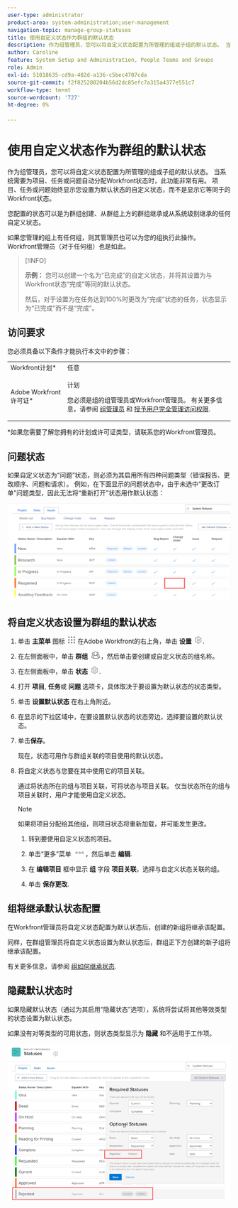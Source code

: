 ```yaml
---
user-type: administrator
product-area: system-administration;user-management
navigation-topic: manage-group-statuses
title: 使用自定义状态作为群组的默认状态
description: 作为组管理员，您可以将自定义状态配置为所管理的组或子组的默认状态。 当系统需要为项目、任务或问题自动分配Workfront状态时，此功能非常有用。 项目、任务或问题始终显示您设置为默认状态的自定义状态，而不是显示它等同于的Workfront状态。
author: Caroline
feature: System Setup and Administration, People Teams and Groups
role: Admin
exl-id: 51018635-cd9a-402d-a136-c5bec4707cda
source-git-commit: f2f825280204b56d2dc85efc7a315a4377e551c7
workflow-type: tm+mt
source-wordcount: '727'
ht-degree: 0%

---
```


# 使用自定义状态作为群组的默认状态

作为组管理员，您可以将自定义状态配置为所管理的组或子组的默认状态。 当系统需要为项目、任务或问题自动分配Workfront状态时，此功能非常有用。 项目、任务或问题始终显示您设置为默认状态的自定义状态，而不是显示它等同于的Workfront状态。

您配置的状态可以是为群组创建、从群组上方的群组继承或从系统级别继承的任何自定义状态。

如果您管理的组上有任何组，则其管理员也可以为您的组执行此操作。 Workfront管理员（对于任何组）也是如此。

>[!INFO]
>
>**示例：** 您可以创建一个名为“已完成”的自定义状态，并将其设置为与Workfront状态“完成”等同的默认状态。
>
>然后，对于设置为在任务达到100%时更改为“完成”状态的任务，状态显示为“已完成”而不是“完成”。

## 访问要求

您必须具备以下条件才能执行本文中的步骤：

<table style="table-layout:auto"> 
 <col> 
 <col> 
 <tbody> 
  <tr> 
   <td role="rowheader">Workfront计划*</td> 
   <td>任意</td> 
  </tr> 
  <tr> 
   <td role="rowheader">Adobe Workfront许可证*</td> 
   <td> <p>计划 </p> <p>您必须是组的组管理员或Workfront管理员。 有关更多信息，请参阅 <a href="../../../administration-and-setup/manage-groups/group-roles/group-administrators.md" class="MCXref xref">组管理员</a> 和 <a href="../../../administration-and-setup/add-users/configure-and-grant-access/grant-a-user-full-administrative-access.md" class="MCXref xref">授予用户完全管理访问权限</a>.</p> </td> 
  </tr> 
 </tbody> 
</table>

&#42;如果您需要了解您拥有的计划或许可证类型，请联系您的Workfront管理员。

## 问题状态

如果自定义状态为“问题”状态，则必须为其启用所有四种问题类型（错误报告、更改顺序、问题和请求）。 例如，在下面显示的问题状态中，由于未选中“更改订单”问题类型，因此无法将“重新打开”状态用作默认状态：

![](assets/all-4-issue-types-enabled.png)

## 将自定义状态设置为群组的默认状态

1. 单击 **主菜单** 图标 ![](assets/main-menu-icon.png) 在Adobe Workfront的右上角，单击 **设置** ![](assets/gear-icon-settings.png).
1. 在左侧面板中，单击 **群组** ![](assets/groups-icon.png)，然后单击要创建或自定义状态的组名称。
1. 在左侧面板中，单击 **状态** ![](assets/gear-icon-settings.png).
1. 打开 **项目**, **任务**&#x200B;或 **问题** 选项卡，具体取决于要设置为默认状态的状态类型。
1. 单击 **设置默认状态** 在右上角附近。
1. 在显示的下拉区域中，在要设置默认状态的状态旁边，选择要设置的默认状态。
1. 单击&#x200B;**保存**。

   现在，状态可用作与群组关联的项目使用的默认状态。

1. 将自定义状态与您要在其中使用它的项目关联。

   通过将状态所在的组与项目关联，可将状态与项目关联。 仅当状态所在的组与项目关联时，用户才能使用自定义状态。

   >[!NOTE]
   >
   >如果将项目分配给其他组，则项目状态将重新加载，并可能发生更改。

   1. 转到要使用自定义状态的项目。
   1. 单击“更多”菜单 ![](assets/more-icon.png)，然后单击 **编辑**.
   1. 在 **编辑项目** 框中显示 **组** 字段 **项目关联**，选择与自定义状态关联的组。

   1. 单击 **保存更改**.

## 组将继承默认状态配置

在Workfront管理员将自定义状态配置为默认状态后，创建的新组将继承该配置。

同样，在群组管理员将自定义状态设置为默认状态后，群组正下方创建的新子组将继承该配置。

有关更多信息，请参阅 [组如何继承状态](../../../administration-and-setup/manage-groups/manage-group-statuses/how-groups-inherit-statuses.md).

## 隐藏默认状态时

如果隐藏默认状态（通过为其启用“隐藏状态”选项），系统将尝试将其他等效类型的状态设置为默认状态。

如果没有对等类型的可用状态，则状态类型显示为 **隐藏** 和不适用于工作项。

![](assets/when-hide-default-status-no-equivalent.png)
